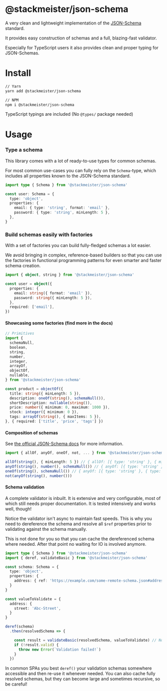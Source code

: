 @stackmeister/json-schema
=========================

A very clean and lightweight implementation of the [JSON-Schema](https://json-schema.org/) standard.

It provides easy construction of schemas and a full, blazing-fast validator.

Especially for TypeScript users it also provides clean and proper typing for JSON-Schemas.

Install
=======

```bash
// Yarn
yarn add @stackmeister/json-schema

// NPM
npm i @stackmeister/json-schema
```

TypeScript typings are included (No `@types/` package needed)

Usage
=====

### Type a schema

This library comes with a lot of ready-to-use types for common schemas.

For most common use-cases you can fully rely on the `Schema`-type, which
includes all properties known to the JSON-Schema standard.

```ts
import type { Schema } from '@stackmeister/json-schema'

const user: Schema = {
  type: 'object',
  properties: {
    email: { type: 'string', format: 'email' },
    password: { type: 'string', minLength: 5 },
  },
}
```

### Build schemas easily with factories

With a set of factories you can build fully-fledged schemas a lot easier.

We avoid bringing in complex, reference-based builders so that you can use
the factories in functional programming patterns for even smarter and faster
schema creation.

```ts
import { object, string } from '@stackmeister/json-schema'

const user = object({
  properties: {
    email: string({ format: 'email' }),
    password: string({ minLength: 5 }),
  },
  required: ['email'],
})
```

#### Showcasing some factories (find more in the docs)

```ts
// Primitives
import {
  schemaNull,
  boolean,
  string,
  number,
  integer,
  arrayOf,
  objectOf,
  nullable,
} from '@stackmeister/json-schema'

const product = objectOf({
  title: string({ minLength: 5 }),
  description: oneOf(string(), schemaNull()),
  shortDescription: nullable(string()),
  price: number({ minimum: 0, maximum: 1000 }),
  stock: integer({ minimum: 0 }),
  tags: arrayOf(string(), { maxItems: 5 }),
}, { required: ['title', 'price', 'tags'] })
```

#### Composition of schemas

See [the official JSON-Schema docs](https://json-schema.org/understanding-json-schema/reference/combining.html) for
more information.

```ts
import { allOf, anyOf, oneOf, not, ... } from '@stackmeister/json-schema'

allOf(string(), { minLength: 5 }) // { allOf: [{ type: 'string' }, { minLength: 5 }] }
anyOf(string(), number(), schemaNull()) // { anyOf: [{ type: 'string' }, { type: 'number' }, { type: 'null' }]}
oneOf(string(), schemaNull()) // { anyOf: [{ type: 'string' }, { type: 'number' }, { type: 'null' }]}
not(anyOf(string(), number()))
```

#### Schema validation

A complete validator is inbuilt. It is extensive and very configurable, most of which
still needs proper documentation. It is tested intensively and works well, though!

Notice the validator isn't async to maintain fast speeds.
This is why you need to dereference the schema and resolve all `$ref` properties prior
to validating against the schema manually.

This is not done for you so that you can cache the dereferenced schema where needed. After that
point no waiting for IO is involved anymore.

```ts
import type { Schema } from '@stackmeister/json-schema'
import { deref, validateBasic } from '@stackmeister/json-schema'

const schema: Schema = {
  type: 'object',
  properties: {
    address: { ref: 'https://example.com/some-remote-schema.json#address' },
  }
}

const valueToValidate = {
  address: {
    street: 'Abc-Street',
  }
}

deref(schema)
  .then(resolvedSchema => {

    const result = validateBasic(resolvedSchema, valueToValidate) // Not async anymore!
    if (!result.valid) {
      throw new Error(`Validation failed!`)
    }
  })
```

In common SPAs you best `deref()` your validation schemas somewhere accessible and then
re-use it whenever needed. You can also cache fully resolved schemas, but they can
become large and sometimes recursive, so be careful!
